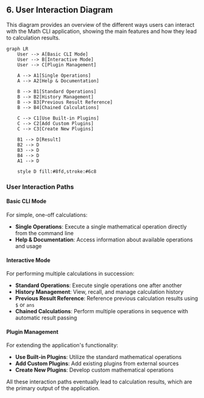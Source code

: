 ## 6. User Interaction Diagram

This diagram provides an overview of the different ways users can interact with the Math CLI application, showing the main features and how they lead to calculation results.

```mermaid
graph LR
    User --> A[Basic CLI Mode]
    User --> B[Interactive Mode]
    User --> C[Plugin Management]

    A --> A1[Single Operations]
    A --> A2[Help & Documentation]

    B --> B1[Standard Operations]
    B --> B2[History Management]
    B --> B3[Previous Result Reference]
    B --> B4[Chained Calculations]

    C --> C1[Use Built-in Plugins]
    C --> C2[Add Custom Plugins]
    C --> C3[Create New Plugins]

    B1 --> D[Result]
    B2 --> D
    B3 --> D
    B4 --> D
    A1 --> D

    style D fill:#8fd,stroke:#6c8
```

### User Interaction Paths

#### Basic CLI Mode
For simple, one-off calculations:
- **Single Operations**: Execute a single mathematical operation directly from the command line
- **Help & Documentation**: Access information about available operations and usage

#### Interactive Mode
For performing multiple calculations in succession:
- **Standard Operations**: Execute single operations one after another
- **History Management**: View, recall, and manage calculation history
- **Previous Result Reference**: Reference previous calculation results using `$` or `ans`
- **Chained Calculations**: Perform multiple operations in sequence with automatic result passing

#### Plugin Management
For extending the application's functionality:
- **Use Built-in Plugins**: Utilize the standard mathematical operations
- **Add Custom Plugins**: Add existing plugins from external sources
- **Create New Plugins**: Develop custom mathematical operations

All these interaction paths eventually lead to calculation results, which are the primary output of the application.
